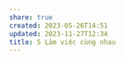 ```yaml
---
share: true
created: 2023-05-26T14:51
updated: 2023-11-27T12:34
title: 5 Làm việc cùng nhau
---
```

